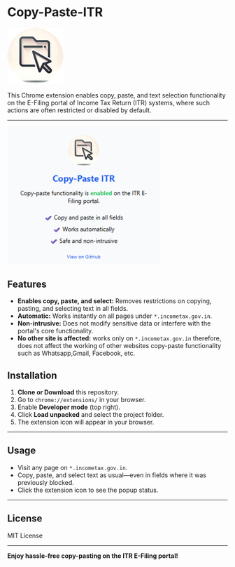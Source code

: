 # Copy-Paste-ITR

<img src="icons/icon128.png" alt="Copy-Paste ITR Icon" width="128" />

This Chrome extension enables copy, paste, and text selection functionality on the E-Filing portal of Income Tax Return (ITR) systems, where such actions are often restricted or disabled by default.

---
<img src="assets/popup.png" alt="Copy-Paste-ITR Extension Popup Screenshot" width="350" />

## Features

- **Enables copy, paste, and select:** Removes restrictions on copying, pasting, and selecting text in all fields.
- **Automatic:** Works instantly on all pages under `*.incometax.gov.in`.
- **Non-intrusive:** Does not modify sensitive data or interfere with the portal's core functionality.
- **No other site is affected:** works only on `*.incometax.gov.in` therefore, does not affect the working of other websites copy-paste functionality such as Whatsapp,Gmail, Facebook, etc.


## Installation

1. **Clone or Download** this repository.
2. Go to `chrome://extensions/` in your browser.
3. Enable **Developer mode** (top right).
4. Click **Load unpacked** and select the project folder.
5. The extension icon will appear in your browser.

---

## Usage

- Visit any page on `*.incometax.gov.in`.
- Copy, paste, and select text as usual—even in fields where it was previously blocked.
- Click the extension icon to see the popup status.

---

## License

MIT License

---

**Enjoy hassle-free copy-pasting on the ITR E-Filing portal!**
